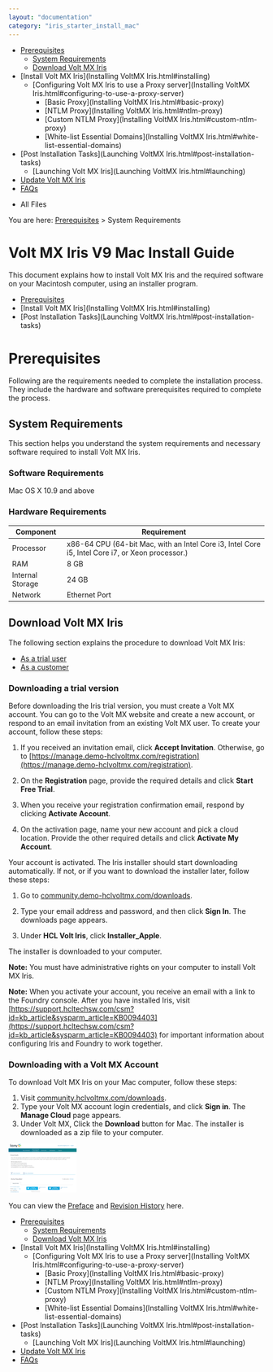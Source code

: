 ```yaml
---
layout: "documentation"
category: "iris_starter_install_mac"
---
```

                                     

[](#)

*   [Prerequisites](Prerequisites.html#prerequisites)
    *   [System Requirements](Prerequisites.html#system-requirements)
    *   [Download Volt MX Iris](Prerequisites.html#download)
*   [Install Volt MX Iris](Installing VoltMX Iris.html#installing)
    *   [Configuring Volt MX Iris to use a Proxy server](Installing VoltMX Iris.html#configuring-to-use-a-proxy-server)
        *   [Basic Proxy](Installing VoltMX Iris.html#basic-proxy)
        *   [NTLM Proxy](Installing VoltMX Iris.html#ntlm-proxy)
        *   [Custom NTLM Proxy](Installing VoltMX Iris.html#custom-ntlm-proxy)
        *   [White-list Essential Domains](Installing VoltMX Iris.html#white-list-essential-domains)
*   [Post Installation Tasks](Launching VoltMX Iris.html#post-installation-tasks)
    *   [Launching Volt MX Iris](Launching VoltMX Iris.html#launching)
*   [Update Volt MX Iris](Upgrade.html)
*   [FAQs](StudioInstallation_FAQs.html#appendix-frequently-asked-questions-faqs)

[](#)

*   All Files

You are here: [Prerequisites](#prerequisites) > System Requirements

Volt MX  Iris V9 Mac Install Guide
=======================================

This document explains how to install Volt MX Iris and the required software on your Macintosh computer, using an installer program.

*   [Prerequisites](#prerequisites)
*   [Install Volt MX Iris](Installing VoltMX Iris.html#installing)
*   [Post Installation Tasks](Launching VoltMX Iris.html#post-installation-tasks)

Prerequisites
=============

Following are the requirements needed to complete the installation process. They include the hardware and software prerequisites required to complete the process.

System Requirements
-------------------

This section helps you understand the system requirements and necessary software required to install Volt MX Iris.

### Software Requirements

Mac OS X 10.9 and above

### Hardware Requirements

  
| Component | Requirement |
| --- | --- |
| Processor | x86-64 CPU (64-bit Mac, with an Intel Core i3, Intel Core i5, Intel Core i7, or Xeon processor.) |
| RAM | 8 GB |
| Internal Storage | 24 GB |
| Network | Ethernet Port |

Download Volt MX Iris
---------------------------

The following section explains the procedure to download Volt MX Iris:

*   [As a trial user](#downloading-a-trial-version)
*   [As a customer](#downloading-with-a-volt-mx-account)

### Downloading a trial version

Before downloading the Iris trial version, you must create a Volt MX account. You can go to the Volt MX website and create a new account, or respond to an email invitation from an existing Volt MX user. To create your account, follow these steps:

1. If you received an invitation email, click **Accept Invitation**. Otherwise, go to [https://manage.demo-hclvoltmx.com/registration](https://manage.demo-hclvoltmx.com/registration).  

2. On the **Registration** page, provide the required details and click **Start Free Trial**.

3. When you receive your registration confirmation email, respond by clicking **Activate Account**.
  
4. On the activation page, name your new account and pick a cloud location. Provide the other required details and click **Activate My Account**.
    
Your account is activated. The Iris installer should start downloading automatically. If not, or if you want to download the installer later, follow these steps:
        
  1. Go to [community.demo-hclvoltmx.com/downloads](http://community.demo-hclvoltmx.com/downloads).

  2. Type your email address and password, and then click **Sign In**. The downloads page appears.

3. Under **HCL Volt Iris**, click **Installer\_Apple**.

  The installer is downloaded to your computer.

**Note:** You must have administrative rights on your computer to install Volt MX Iris.

**Note:** When you activate your account, you receive an email with a link to the Foundry console. After you have installed Iris, visit [https://support.hcltechsw.com/csm?id=kb_article&sysparm_article=KB0094403](https://support.hcltechsw.com/csm?id=kb_article&sysparm_article=KB0094403) for important information about configuring Iris and Foundry to work together.

### Downloading with a Volt MX Account

To download Volt MX Iris on your Mac computer, follow these steps:

1. Visit [community.hclvoltmx.com/downloads](http://community.hclvoltmx.com/downloads).
2. Type your Volt MX account login credentials, and click **Sign in**. The **Manage Cloud** page appears.
3. Under Volt MX, Click the **Download** button for Mac. The installer is downloaded as a zip file to your computer.

[![](Resources/Images/download_site_thumb_192_96.png)](Resources/Images/download_site.png)


You can view the [Preface](Preface.html) and [Revision History](homepage.html) here.




*   [Prerequisites](#prerequisites)
    *   [System Requirements](#system-requirements)
    *   [Download Volt MX Iris](#download)
*   [Install Volt MX Iris](Installing VoltMX Iris.html#installing)
    *   [Configuring Volt MX Iris to use a Proxy server](Installing VoltMX Iris.html#configuring-to-use-a-proxy-server)
        *   [Basic Proxy](Installing VoltMX Iris.html#basic-proxy)
        *   [NTLM Proxy](Installing VoltMX Iris.html#ntlm-proxy)
        *   [Custom NTLM Proxy](Installing VoltMX Iris.html#custom-ntlm-proxy)
        *   [White-list Essential Domains](Installing VoltMX Iris.html#white-list-essential-domains)
*   [Post Installation Tasks](Launching VoltMX Iris.html#post-installation-tasks)
    *   [Launching Volt MX Iris](Launching VoltMX Iris.html#launching)
*   [Update Volt MX Iris](Upgrade.html)
*   [FAQs](StudioInstallation_FAQs.html#appendix-frequently-asked-questions-faqs)
